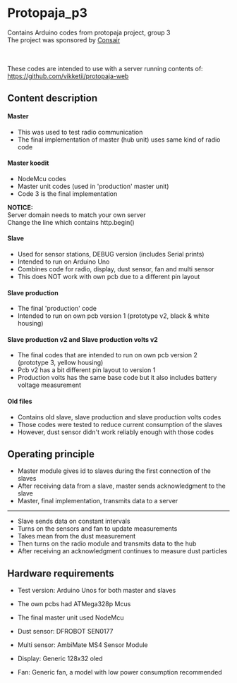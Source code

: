 # Protopaja_p3
Contains Arduino codes from protopaja project, group 3
<br/>
The project was sponsored by <a href="https://www.consair.fi/">Consair</a>

<br/><br/>
These codes are intended to use with a server running contents of: <br/>
https://github.com/vikketii/protopaja-web

##		Content description



####	Master
	
 - This was used to test radio communication
 - The final implementation of master (hub unit) uses same kind of radio code
 
#### Master koodit 

 - NodeMcu codes 
 - Master unit codes (used in 'production' master unit)
 - Code 3 is the final implementation
 
 <b>NOTICE:</b><br/>
 Server domain needs to match your own server</br>
 Change the line which contains http.begin()

 
####	Slave
	
 - Used for sensor stations, DEBUG version (includes Serial prints)
 - Intended to run on Arduino Uno 
 - Combines code for radio, display, dust sensor, fan and multi sensor
 - This does NOT work with own pcb due to a different pin layout
 
 
####	Slave production

 - The final 'production' code
 - Intended to run on own pcb version 1 (prototype v2, black & white housing)
 
#### 	Slave production v2 and Slave production volts v2

 - The final codes that are intended to run on own pcb version 2 (prototype 3, yellow housing)
 - Pcb v2 has a bit different pin layout to version 1
 - Production volts has the same base code but it also includes battery voltage measurement

####	Old files
 - Contains old slave, slave production and slave production volts codes
 - Those codes were tested to reduce current consumption of the slaves
 - However, dust sensor didn't work reliably enough with those codes
 
 
##		Operating principle	

 - Master module gives id to slaves during the first connection of the slaves
 - After receiving data from a slave, master sends acknowledgment to the slave
 - Master, final implementation, transmits data to a server 
 
 ____
 
 - Slave sends data on constant intervals
 - Turns on the sensors and fan to update measurements
 - Takes mean from the dust measurement
 - Then turns on the radio module and transmits data to the hub
 - After receiving an acknowledgment continues to measure dust particles
 
 
 
##		Hardware requirements	

 - Test version: Arduino Unos for both master and slaves
 
 - The own pcbs had ATMega328p Mcus

 - The final master unit used NodeMcu
 
 - Dust sensor: DFROBOT SEN0177
 
 - Multi sensor: AmbiMate MS4 Sensor Module
 
 - Display: Generic 128x32 oled
 
 - Fan: Generic fan, a model with low power consumption recommended


